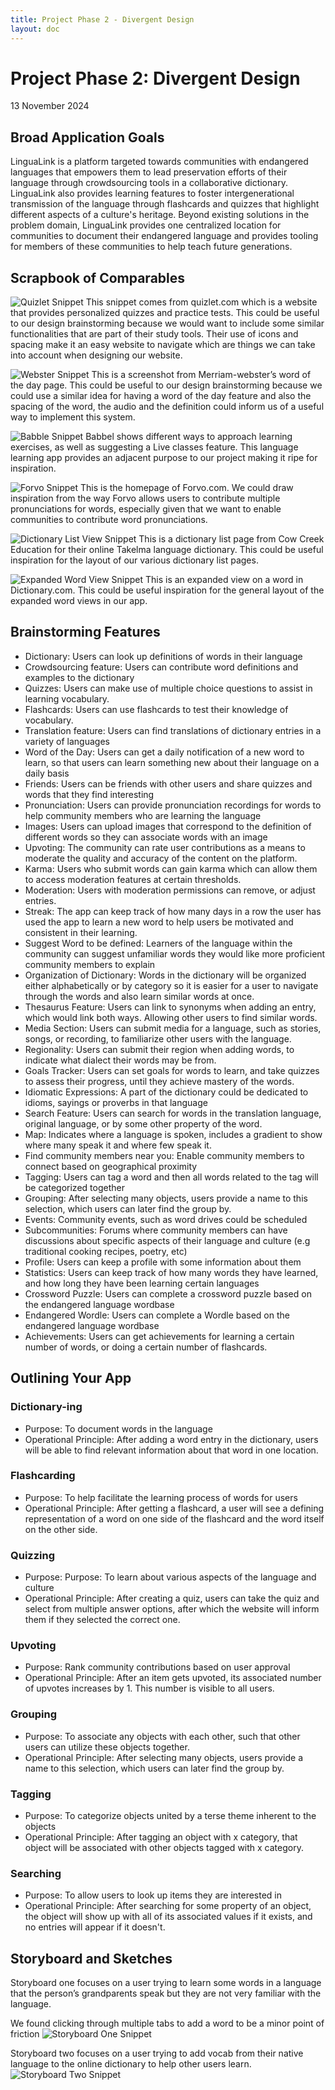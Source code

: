 ```yaml
---
title: Project Phase 2 - Divergent Design
layout: doc
---
```


# Project Phase 2: Divergent Design
13 November 2024

## Broad Application Goals 
LinguaLink is a platform targeted towards communities with endangered languages that empowers them to lead preservation efforts of their language through crowdsourcing tools in a collaborative dictionary. LinguaLink also provides learning features to foster intergenerational transmission of the language through flashcards and quizzes that highlight different aspects of a culture's heritage. Beyond existing solutions in the problem domain, LinguaLink provides one centralized location for communities to document their endangered language and provides tooling for members of these communities to help teach future generations.

## Scrapbook of Comparables
![Quizlet Snippet](./p2_quizlet.png)
This snippet comes from quizlet.com which is a website that provides personalized quizzes and practice tests. This could be useful to our design brainstorming because we would want to include some similar functionalities that are part of their study tools. Their use of icons and spacing make it an easy website to navigate which are things we can take into account when designing our website. 

![Webster Snippet](./p2_webster.png)
This is a screenshot from Merriam-webster’s word of the day page. This could be useful to our design brainstorming because we could use a similar idea for having a word of the day feature and also the spacing of the word, the audio and the definition could inform us of a useful way to implement this system. 

![Babble Snippet](./p2_babbel.png.png)
Babbel shows different ways to approach learning exercises, as well as suggesting a Live classes feature. This language learning app provides an adjacent purpose to our project making it ripe for inspiration.

![Forvo Snippet](./p2_forvo.png)
This is the homepage of Forvo.com. We could draw inspiration from the way Forvo allows users to contribute multiple pronunciations for words, especially given that we want to enable communities to contribute word pronunciations. 

![Dictionary List View Snippet](./p2_takelma.png)
This is a dictionary list page from Cow Creek Education for their online Takelma language dictionary. This could be useful inspiration for the layout of our various dictionary list pages.

![Expanded Word View Snippet](./p2_dictionary.com.png)
This is an expanded view on a word in Dictionary.com. This could be useful inspiration for the general layout of the expanded word views in our app.

## Brainstorming Features
- Dictionary: Users can look up definitions of words in their language
- Crowdsourcing feature: Users can contribute word definitions and examples to the dictionary
- Quizzes: Users can make use of multiple choice questions to assist in learning vocabulary.
- Flashcards: Users can use flashcards to test their knowledge of vocabulary.
- Translation feature: Users can find translations of dictionary entries in a variety of languages
- Word of the Day: Users can get a daily notification of a new word to learn, so that users can learn something new about their language on a daily basis
- Friends: Users can be friends with other users and share quizzes and words that they find interesting
- Pronunciation: Users can provide pronunciation recordings for words to help community members who are learning the language
- Images: Users can upload images that correspond to the definition of different words so they can associate words with an image
- Upvoting: The community can rate user contributions as a means to moderate the quality and accuracy of the content on the platform.
- Karma: Users who submit words can gain karma which can allow them to access moderation features at certain thresholds.
- Moderation: Users with moderation permissions can remove, or adjust entries.
- Streak: The app can keep track of how many days in a row the user has used the app to learn a new word to help users be motivated and consistent in their learning.
- Suggest Word to be defined: Learners of the language within the community can suggest unfamiliar words they would like more proficient community members to explain
- Organization of Dictionary: Words in the dictionary will be organized either alphabetically or by category so it is easier for a user to navigate through the words and also learn similar words at once. 
- Thesaurus Feature: Users can link to synonyms when adding an entry, which would link both ways. Allowing other users to find similar words.
- Media Section: Users can submit media for a language, such as stories, songs, or recording, to familiarize other users with the language.
- Regionality: Users can submit their region when adding words, to indicate what dialect their words may be from.
- Goals Tracker: Users can set goals for words to learn, and take quizzes to assess their progress, until they achieve mastery of the words.
- Idiomatic Expressions: A part of the dictionary could be dedicated to idioms, sayings or proverbs in that language 
- Search Feature: Users can search for words in the translation language, original language, or by some other property of the word.
- Map: Indicates where a language is spoken, includes a gradient to show where many speak it and where few speak it.
- Find community members near you: Enable community members to connect based on geographical proximity
- Tagging: Users can tag a word and then all words related to the tag will be categorized together
- Grouping: After selecting many objects, users provide a name to this selection, which users can later find the group by.
- Events: Community events, such as word drives could be scheduled
- Subcommunities: Forums where community members can have discussions about specific aspects of their language and culture (e.g traditional cooking recipes, poetry, etc)
- Profile: Users can keep a profile with some information about them
- Statistics: Users can keep track of how many words they have learned, and how long they have been learning certain languages
- Crossword Puzzle: Users can complete a crossword puzzle based on the endangered language wordbase
- Endangered Wordle: Users can complete a Wordle based on the endangered language wordbase 
- Achievements: Users can get achievements for learning a certain number of words, or doing a certain number of flashcards.

## Outlining Your App
### Dictionary-ing
- Purpose: To document words in the language 
- Operational Principle: After adding a word entry in the dictionary, users will be able to find relevant information about that word in one location.
### Flashcarding
- Purpose: To help facilitate the learning process of words for users
- Operational Principle: After getting a flashcard, a user will see a defining representation of a word on one side of the flashcard and the word itself on the other side.
### Quizzing
- Purpose: Purpose: To learn about various aspects of the language and culture
- Operational Principle: After creating a quiz, users can take the quiz and select from multiple answer options, after which the website will inform them if they selected the correct one.
### Upvoting
- Purpose: Rank community contributions based on user approval
- Operational Principle: After an item gets upvoted, its associated number of upvotes increases by 1. This number is visible to all users.
### Grouping
- Purpose: To associate any objects with each other, such that other users can utilize these objects together.
- Operational Principle: After selecting many objects, users provide a name to this selection, which users can later find the group by.
### Tagging
- Purpose: To categorize objects united by a terse theme inherent to the objects
- Operational Principle: After tagging an object with x category, that object will be associated with other objects tagged with x category.
### Searching
- Purpose: To allow users to look up items they are interested in
- Operational Principle: After searching for some property of an object, the object will show up with all of its associated values if it exists, and no entries will appear if it doesn't. 

## Storyboard and Sketches
Storyboard one focuses on a user trying to learn some words in a language that the person’s grandparents speak but they are not very familiar with the language. 

We found clicking through multiple tabs to add a word to be a minor point of friction
![Storyboard One Snippet](../../assets/images/assignment8/storyboard1.png)

Storyboard two focuses on a user trying to add vocab from their native language to the online dictionary to help other users learn. 
![Storyboard Two Snippet](../../assets/images/assignment8/storyboard2.png)

